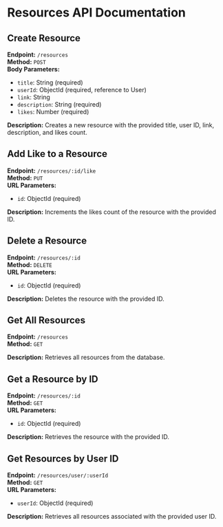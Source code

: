 # Resources API Documentation

## Create Resource

**Endpoint:** `/resources`  
**Method:** `POST`  
**Body Parameters:**

- `title`: String (required)
- `userId`: ObjectId (required, reference to User)
- `link`: String
- `description`: String (required)
- `likes`: Number (required)

**Description:** Creates a new resource with the provided title, user ID, link, description, and likes count.

## Add Like to a Resource

**Endpoint:** `/resources/:id/like`  
**Method:** `PUT`  
**URL Parameters:**

- `id`: ObjectId (required)

**Description:** Increments the likes count of the resource with the provided ID.

## Delete a Resource

**Endpoint:** `/resources/:id`  
**Method:** `DELETE`  
**URL Parameters:**

- `id`: ObjectId (required)

**Description:** Deletes the resource with the provided ID.

## Get All Resources

**Endpoint:** `/resources`  
**Method:** `GET`  

**Description:** Retrieves all resources from the database.

## Get a Resource by ID

**Endpoint:** `/resources/:id`  
**Method:** `GET`  
**URL Parameters:**

- `id`: ObjectId (required)

**Description:** Retrieves the resource with the provided ID.

## Get Resources by User ID

**Endpoint:** `/resources/user/:userId`  
**Method:** `GET`  
**URL Parameters:**

- `userId`: ObjectId (required)

**Description:** Retrieves all resources associated with the provided user ID.
